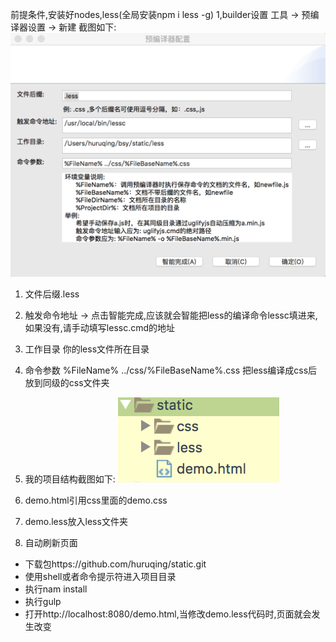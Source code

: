 前提条件,安装好nodes,less(全局安装npm i less -g)
1,builder设置 工具 -> 预编译器设置 -> 新建 截图如下:
![less设置](images/less.png)
1) 文件后缀.less
2) 触发命令地址 -> 点击智能完成,应该就会智能把less的编译命令lessc填进来,如果没有,请手动填写lessc.cmd的地址
2) 工作目录 你的less文件所在目录
3) 命令参数 %FileName% ../css/%FileBaseName%.css 把less编译成css后放到同级的css文件夹


4) 我的项目结构截图如下:
![目录结构](images/project.png)

1) demo.html引用css里面的demo.css
2) demo.less放入less文件夹


5) 自动刷新页面
* 下载包https://github.com/huruqing/static.git
* 使用shell或者命令提示符进入项目目录
* 执行nam install
* 执行gulp
* 打开http://localhost:8080/demo.html,当修改demo.less代码时,页面就会发生改变


